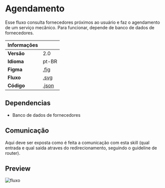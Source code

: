 # Agendamento

Esse fluxo consulta fornecedores próximos ao usuário e faz o agendamento de um serviço mecânico.
Para funcionar, depende de banco de dados de fornecedores.

| Informações |                             |
|-------------|-----------------------------|
| **Versão**  | 2.0                         |
| **Idioma**  | pt-BR                       |
| **Figma**   | [.fig](./agendamento.fig)   |
| **Fluxo**   | [.svg](./agendamento.svg)   |
| **Código**  | [.json](./agendamento.json) |

## Dependencias

- Banco de dados de fornecedores

## Comunicação

Aqui deve ser exposta como é feita a comunicação com esta skill (qual entrada e qual saida atraves do redirecionamento, seguindo o guideline de router).

## Preview

![fluxo](./agendamento.svg)
